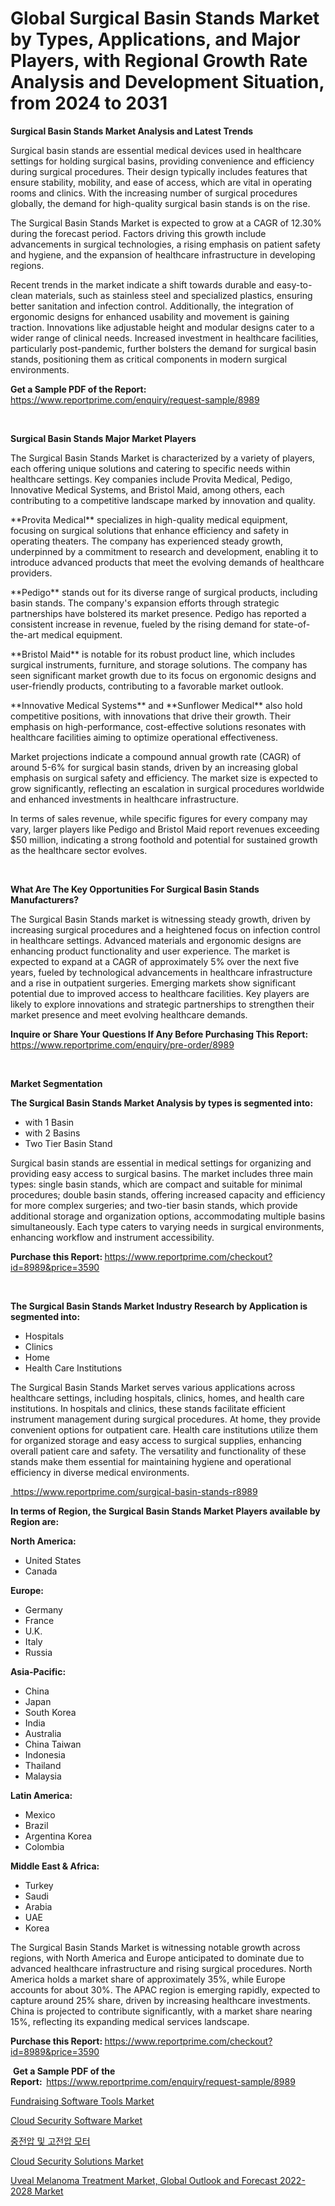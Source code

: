 <p><h1>Global Surgical Basin Stands Market by Types, Applications, and Major Players, with Regional Growth Rate Analysis and Development Situation, from 2024 to 2031</h1></p><p><strong>Surgical Basin Stands Market Analysis and Latest Trends</strong></p>
<p><p>Surgical basin stands are essential medical devices used in healthcare settings for holding surgical basins, providing convenience and efficiency during surgical procedures. Their design typically includes features that ensure stability, mobility, and ease of access, which are vital in operating rooms and clinics. With the increasing number of surgical procedures globally, the demand for high-quality surgical basin stands is on the rise.</p><p>The Surgical Basin Stands Market is expected to grow at a CAGR of 12.30% during the forecast period. Factors driving this growth include advancements in surgical technologies, a rising emphasis on patient safety and hygiene, and the expansion of healthcare infrastructure in developing regions. </p><p>Recent trends in the market indicate a shift towards durable and easy-to-clean materials, such as stainless steel and specialized plastics, ensuring better sanitation and infection control. Additionally, the integration of ergonomic designs for enhanced usability and movement is gaining traction. Innovations like adjustable height and modular designs cater to a wider range of clinical needs. Increased investment in healthcare facilities, particularly post-pandemic, further bolsters the demand for surgical basin stands, positioning them as critical components in modern surgical environments.</p></p>
<p><strong>Get a Sample PDF of the Report:&nbsp;</strong> <a href="https://www.reportprime.com/enquiry/request-sample/8989">https://www.reportprime.com/enquiry/request-sample/8989</a></p>
<p>&nbsp;</p>
<p><strong>Surgical Basin Stands Major Market Players</strong></p>
<p><p>The Surgical Basin Stands Market is characterized by a variety of players, each offering unique solutions and catering to specific needs within healthcare settings. Key companies include Provita Medical, Pedigo, Innovative Medical Systems, and Bristol Maid, among others, each contributing to a competitive landscape marked by innovation and quality.</p><p>**Provita Medical** specializes in high-quality medical equipment, focusing on surgical solutions that enhance efficiency and safety in operating theaters. The company has experienced steady growth, underpinned by a commitment to research and development, enabling it to introduce advanced products that meet the evolving demands of healthcare providers.</p><p>**Pedigo** stands out for its diverse range of surgical products, including basin stands. The company's expansion efforts through strategic partnerships have bolstered its market presence. Pedigo has reported a consistent increase in revenue, fueled by the rising demand for state-of-the-art medical equipment.</p><p>**Bristol Maid** is notable for its robust product line, which includes surgical instruments, furniture, and storage solutions. The company has seen significant market growth due to its focus on ergonomic designs and user-friendly products, contributing to a favorable market outlook.</p><p>**Innovative Medical Systems** and **Sunflower Medical** also hold competitive positions, with innovations that drive their growth. Their emphasis on high-performance, cost-effective solutions resonates with healthcare facilities aiming to optimize operational effectiveness.</p><p>Market projections indicate a compound annual growth rate (CAGR) of around 5-6% for surgical basin stands, driven by an increasing global emphasis on surgical safety and efficiency. The market size is expected to grow significantly, reflecting an escalation in surgical procedures worldwide and enhanced investments in healthcare infrastructure.</p><p>In terms of sales revenue, while specific figures for every company may vary, larger players like Pedigo and Bristol Maid report revenues exceeding $50 million, indicating a strong foothold and potential for sustained growth as the healthcare sector evolves.</p></p>
<p>&nbsp;</p>
<p><strong>What Are The Key Opportunities For Surgical Basin Stands Manufacturers?</strong></p>
<p><p>The Surgical Basin Stands market is witnessing steady growth, driven by increasing surgical procedures and a heightened focus on infection control in healthcare settings. Advanced materials and ergonomic designs are enhancing product functionality and user experience. The market is expected to expand at a CAGR of approximately 5% over the next five years, fueled by technological advancements in healthcare infrastructure and a rise in outpatient surgeries. Emerging markets show significant potential due to improved access to healthcare facilities. Key players are likely to explore innovations and strategic partnerships to strengthen their market presence and meet evolving healthcare demands.</p></p>
<p><strong>Inquire or Share Your Questions If Any Before Purchasing This Report:</strong> <a href="https://www.reportprime.com/enquiry/pre-order/8989">https://www.reportprime.com/enquiry/pre-order/8989</a></p>
<p>&nbsp;</p>
<p><strong>Market Segmentation</strong></p>
<p><strong>The Surgical Basin Stands Market Analysis by types is segmented into:</strong></p>
<p><ul><li>with 1 Basin</li><li>with 2 Basins</li><li>Two Tier Basin Stand</li></ul></p>
<p><p>Surgical basin stands are essential in medical settings for organizing and providing easy access to surgical basins. The market includes three main types: single basin stands, which are compact and suitable for minimal procedures; double basin stands, offering increased capacity and efficiency for more complex surgeries; and two-tier basin stands, which provide additional storage and organization options, accommodating multiple basins simultaneously. Each type caters to varying needs in surgical environments, enhancing workflow and instrument accessibility.</p></p>
<p><strong>Purchase this Report:&nbsp;</strong><a href="https://www.reportprime.com/checkout?id=8989&price=3590">https://www.reportprime.com/checkout?id=8989&price=3590</a></p>
<p>&nbsp;</p>
<p><strong>The Surgical Basin Stands Market Industry Research by Application is segmented into:</strong></p>
<p><ul><li>Hospitals</li><li>Clinics</li><li>Home</li><li>Health Care Institutions</li></ul></p>
<p><p>The Surgical Basin Stands Market serves various applications across healthcare settings, including hospitals, clinics, homes, and health care institutions. In hospitals and clinics, these stands facilitate efficient instrument management during surgical procedures. At home, they provide convenient options for outpatient care. Health care institutions utilize them for organized storage and easy access to surgical supplies, enhancing overall patient care and safety. The versatility and functionality of these stands make them essential for maintaining hygiene and operational efficiency in diverse medical environments.</p></p>
<p><a href="https://www.reportprime.com/surgical-basin-stands-r8989">&nbsp;https://www.reportprime.com/surgical-basin-stands-r8989</a></p>
<p><strong>In terms of Region, the Surgical Basin Stands Market Players available by Region are:</strong></p>
<p>
    <p> <strong> North America: </strong>
        <ul>
            <li>United States</li>
            <li>Canada</li>
        </ul>
        </p> 
    <p> <strong> Europe: </strong>
        <ul>
            <li>Germany</li>
            <li>France</li>
            <li>U.K.</li>
            <li>Italy</li>
            <li>Russia</li>
        </ul>
        </p> 
    <p> <strong> Asia-Pacific: </strong>
        <ul>
            <li>China</li>
            <li>Japan</li>
            <li>South Korea</li>
            <li>India</li>
            <li>Australia</li>
            <li>China Taiwan</li>
            <li>Indonesia</li>
            <li>Thailand</li>
            <li>Malaysia</li>
        </ul>
        </p> 
    <p> <strong> Latin America: </strong>
        <ul>
            <li>Mexico</li>
            <li>Brazil</li>
            <li>Argentina Korea</li>
            <li>Colombia</li>
        </ul>
        </p> 
    <p> <strong> Middle East & Africa: </strong>
        <ul>
            <li>Turkey</li>
            <li>Saudi</li>
            <li>Arabia</li>
            <li>UAE</li>
            <li>Korea</li>
        </ul>
    </p>
    </p>
<p><p>The Surgical Basin Stands Market is witnessing notable growth across regions, with North America and Europe anticipated to dominate due to advanced healthcare infrastructure and rising surgical procedures. North America holds a market share of approximately 35%, while Europe accounts for about 30%. The APAC region is emerging rapidly, expected to capture around 25% share, driven by increasing healthcare investments. China is projected to contribute significantly, with a market share nearing 15%, reflecting its expanding medical services landscape.</p></p>
<p><strong>Purchase this Report: </strong><a href="https://www.reportprime.com/checkout?id=8989&price=3590">https://www.reportprime.com/checkout?id=8989&price=3590</a></p>
<p>&nbsp;<strong>Get a Sample PDF of the Report:&nbsp;&nbsp;</strong><a href="https://www.reportprime.com/enquiry/request-sample/8989">https://www.reportprime.com/enquiry/request-sample/8989</a></p>
<p><strong></strong></p>
<p><p><a href="https://issuu.com/reportprime-2/docs/fundraising-software-tools-market-s_3a7335e320e7ed">Fundraising Software Tools Market</a></p><p><a href="https://www.linkedin.com/pulse/cloud-security-software-market-size-growing-cagr-115-report-krymf?trackingId=15UTr7%2FZQFWaisozzK1fzQ%3D%3D">Cloud Security Software Market</a></p><p><a href="https://medium.com/@daniamha96_85754/medium-and-high-voltage-motors-market-%EC%9D%98-%EA%B8%80%EB%A1%9C%EB%B2%8C-%EC%8B%9C%EC%9E%A5-%EA%B0%9C%EC%9A%94%EB%8A%94-%EC%A0%84-%EC%84%B8%EA%B3%84-%EB%B0%8F-%EC%A3%BC%EC%9A%94-%EC%8B%9C%EC%9E%A5%EC%9D%98-%EC%82%B0%EC%97%85%EC%97%90-%EC%98%81%ED%96%A5%EC%9D%84-%EB%AF%B8%EC%B9%98%EB%8A%94-%EC%A3%BC%EC%9A%94-%ED%8A%B8%EB%A0%8C%EB%93%9C%EC%97%90-%EB%8C%80%ED%95%9C-%EB%8F%85%ED%8A%B9%ED%95%9C-%EA%B4%80%EC%A0%90%EC%9D%84-2e79a4479973">중전압 및 고전압 모터</a></p><p><a href="https://www.linkedin.com/pulse/cloud-security-solutions-market-research-report-exploring-l9wqf?trackingId=WJFA%2FizVS4eUG582qjNg6A%3D%3D">Cloud Security Solutions Market</a></p><p><a href="https://medium.com/@carolineparks369/the-global-uveal-melanoma-treatment-market-global-outlook-and-forecast-2022-2028-market-is-a-a21e622d3e3d">Uveal Melanoma Treatment Market, Global Outlook and Forecast 2022-2028 Market</a></p></p>